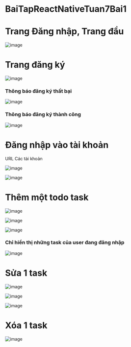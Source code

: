 # BaiTapReactNativeTuan7Bai1

<h1>Trang Đăng nhập, Trang đầu</h1>

![image](https://github.com/nguyenhieu1435/BaiTapReactNativeTuan7Bai1/assets/70377398/bd5f1d90-3bef-491b-b90e-dc2741e69241)

<h1>Trang đăng ký</h1>

![image](https://github.com/nguyenhieu1435/BaiTapReactNativeTuan7Bai1/assets/70377398/e2d2d4b5-8d54-4e0a-9e9f-1e28d7fd3642)

<h3>Thông báo đăng ký thất bại</h3>

![image](https://github.com/nguyenhieu1435/BaiTapReactNativeTuan7Bai1/assets/70377398/c3e8a324-ca8d-40a7-aaf3-7507b209ca9d)

<h3>Thông báo đăng ký thành công</h3>

![image](https://github.com/nguyenhieu1435/BaiTapReactNativeTuan7Bai1/assets/70377398/4c3b6106-cdd6-4304-9a73-eb049f4a3dd5)

<h1>Đăng nhập vào tài khoản</h1

<h3>URL Các tài khoản</h3>                        

![image](https://github.com/nguyenhieu1435/BaiTapReactNativeTuan7Bai1/assets/70377398/45396cac-7eab-49b8-91e5-ee6f9ffe319e)

![image](https://github.com/nguyenhieu1435/BaiTapReactNativeTuan7Bai1/assets/70377398/ee03b526-4ecb-478c-9eb5-43eab8714fb3)

<h1>Thêm một todo task</h1>

![image](https://github.com/nguyenhieu1435/BaiTapReactNativeTuan7Bai1/assets/70377398/a823cedb-a1da-4ca2-b94b-593e5ff05726)

![image](https://github.com/nguyenhieu1435/BaiTapReactNativeTuan7Bai1/assets/70377398/237329f9-cda2-4b98-869c-33f18fc427f1)

![image](https://github.com/nguyenhieu1435/BaiTapReactNativeTuan7Bai1/assets/70377398/38b4a9ae-d310-425d-8e12-c88bd59e803b)

<h3>Chỉ hiển thị những task của user đang đăng nhập</h3>

![image](https://github.com/nguyenhieu1435/BaiTapReactNativeTuan7Bai1/assets/70377398/f0f8dcc0-4098-4fd2-8d74-a93c367a1227)

<h1>Sửa 1 task</h1>

![image](https://github.com/nguyenhieu1435/BaiTapReactNativeTuan7Bai1/assets/70377398/dcb69c8b-7e74-45c8-ada6-068e0c15a279)

![image](https://github.com/nguyenhieu1435/BaiTapReactNativeTuan7Bai1/assets/70377398/af7f5644-6b63-4c68-9d33-52561849265f)

![image](https://github.com/nguyenhieu1435/BaiTapReactNativeTuan7Bai1/assets/70377398/c5f206ca-4710-42ab-a40e-1dd4c03c4865)

<h1>Xóa 1 task</h1>

![image](https://github.com/nguyenhieu1435/BaiTapReactNativeTuan7Bai1/assets/70377398/9d9e1432-7e14-4c6b-950d-09ed9b12e696)





